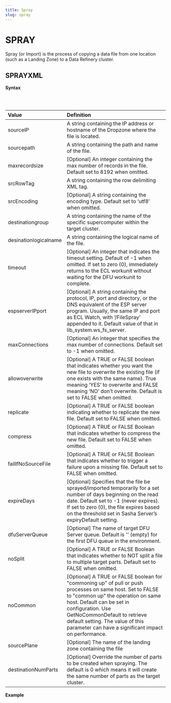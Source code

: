 ```yaml
---
title: Spray
slug: spray
---
```


# SPRAY

Spray (or Import) is the process of copying a data file from one location (such as a Landing Zone) to a Data Refinery cluster.

## SPRAYXML

**Syntax**
<pre>
	<EclCode code="STD.File.SprayXML(sourceIP, sourcepath, [maxrecordsize], srcRowTag, [srcEncoding], destinationgroup, desinationlogicalname [timeout] [espserverIPport] [maxConnections] [allowoverwrite] [replicate] [compress], [failIfNoSourceFile], [expireDays], [dfuServerQueue], [noSplit], [noCommon], [sourcePlane], [destinationNumParts])">
	</EclCode>
</pre>

| Value | Definition |
| :- | :- |
| sourceIP | A string containing the IP address or hostname of the Dropzone where the file is located. |
| sourcepath | A string containing the path and name of the file. |
| maxrecordsize | [Optional] An integer containing the max number of records in the file. Default set to 8192 when omitted. |
| srcRowTag | A string containing the row delimiting XML tag. |
| srcEncoding | [Optional] A string containing the encoding type. Default set to ‘utf8’ when omitted. |
| destinationgroup | A string containing the name of the specific supercomputer within the target cluster. |
| desinationlogicalname | A string containing the logical name of the file. |
| timeout | [Optional] An integer that indicates the timeout setting. Default of -1 when omitted. If set to zero (0), immediately returns to the ECL workunit without waiting for the DFU workunit to complete. |
| espserverIPport | [Optional] A string containing the protocol, IP, port and directory, or the DNS equivalent of the ESP server program. Usually, the same IP and port as ECL Watch, with ‘/FileSpray’ appended to it. Default value of that in lib_system.ws_fs_server. |
| maxConnections | [Optional] An integer that specifies the max number of connections. Default set to -1 when omitted. |
| allowoverwrite | [Optional] A TRUE or FALSE boolean that indicates whether you want the new file to overwrite the existing file (if one exists with the same name). True meaning ‘YES’ to overwrite and FALSE meaning ‘NO’ don’t overwrite. Default is set to FALSE when omitted. |
| replicate | [Optional] A TRUE or FALSE boolean indicating whether to replicate the new file. Default set to FALSE when omitted. |
| compress | [Optional] A TRUE or FALSE Boolean that indicates whether to compress the new file. Default set to FALSE when omitted. |
| failIfNoSourceFile | [Optional] A TRUE or FALSE Boolean that indicates whether to trigger a failure upon a missing file. Default set to FALSE when omitted. |
| expireDays | [Optional] Specifies that the file be sprayed/imported temporarily for a set number of days beginning on the read date. Default set to -1 (never expires). If set to zero (0), the file expires based on the threshold set in Sasha Server’s expiryDefault setting. |
| dfuServerQueue | [Optional] The name of target DFU Server queue. Default is '' (empty) for the first DFU queue in the environment. |
| noSplit | [Optional] A TRUE or FALSE Boolean that indicates whether to NOT split a file to multiple target parts. Default set to FALSE when omitted. |
| noCommon | [Optional]  A TRUE or FALSE boolean for "commoning up" of pull or push processes on same host. Set to FALSE to "common up" the operation on same host. Default can be set in configuration. Use GetNoCommonDefault to retrieve default setting. The value of this parameter can have a significant impact on performance. |
| sourcePlane | [Optional] The name of the landing zone containing the file |
| destinationNumParts | [Optional] Override the number of parts to be created when spraying. The default is 0 which means it will create the same number of parts as the target cluster. |


**Example**
<pre >
	<EclCode 
	code="/*Despray Example:*/

	// Despray function
	STD.File.SprayXML(
		'10.5.0.4',
		'/var/lib/HPCCSystems/mydropzone/myfile.xml',,
		'/',,
		'myroxie',
		'.::myfile.xml
	);">
	</EclCode>
</pre>
